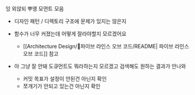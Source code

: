 잉 외않되 뿌앵 모먼트 모음

- 디자인 패턴 / 디렉토리 구조에 문제가 있지는 않은지

- 함수가 너무 커졌는데 어떻게 잘라야할지 모르겠어요
	- [[Architecture Design/📖파이브 라인스 오브 코드/README| 파이브 라인스 오브 코드]] 참고
- 아 그냥 잘 안돼 도큐먼트도 뭐라하는지 모르겠고 검색해도 원하는 결과가 안나와
	- 커밋 목표가 설정이 안된건 아닌지 확인
	- 쪼개기가 안되고 있는건 아닌지 확인